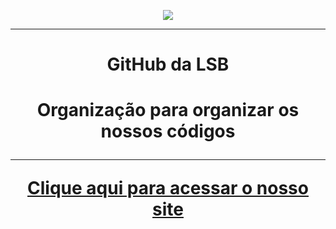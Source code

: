 <p align="center">
  <img src="https://lean-scheduling.com.br/assets/site/img/logo.svg" />
</p>
<hr>
<h1 align="center">GitHub da LSB<h1>
<p align="center"> Organização para organizar os nossos códigos <p>
<hr>
<p align="center">
	<a href="https://lean-scheduling.com.br"> Clique aqui para acessar o nosso site </a>
</p>
